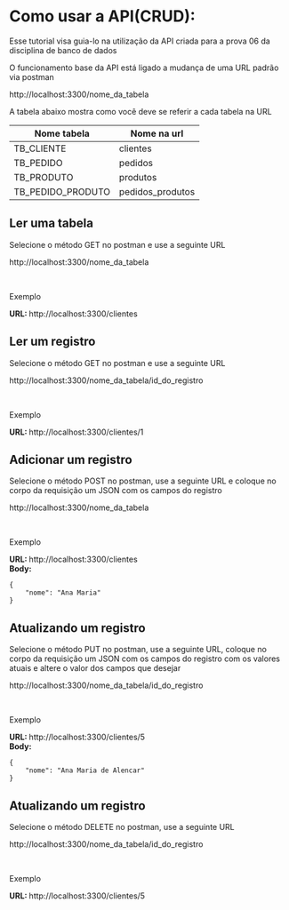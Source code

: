 <h1>Como usar a API(CRUD):</h1>
<p>Esse tutorial visa guia-lo na utilização da API criada para a prova 06 da disciplina de banco de dados</p>
<p>O funcionamento base da API está ligado a mudança de uma URL padrão via postman</p>

http://localhost:3300/nome_da_tabela

<p>A tabela abaixo mostra como você deve se referir a cada tabela na URL</p>

| Nome tabela | Nome na url |
| ------------- | ------------- |
| TB_CLIENTE  | clientes  |
| TB_PEDIDO | pedidos  |
| TB_PRODUTO | produtos  |
| TB_PEDIDO_PRODUTO | pedidos_produtos |

<h2>Ler uma tabela</h2>
<p>Selecione o método GET no postman e use a seguinte URL</p>
http://localhost:3300/nome_da_tabela

<br/><p>Exemplo</p>

<strong>URL: </strong>http://localhost:3300/clientes<br/>

<h2>Ler um registro</h2>
<p>Selecione o método GET no postman e use a seguinte URL</p>
http://localhost:3300/nome_da_tabela/id_do_registro

<br/><p>Exemplo</p>

<strong>URL: </strong>http://localhost:3300/clientes/1<br/>

<h2>Adicionar um registro</h2>
<p>Selecione o método POST no postman, use a seguinte URL e coloque no corpo da requisição um JSON com os campos do registro</p>
http://localhost:3300/nome_da_tabela

<br/><p>Exemplo</p>

<strong>URL: </strong>http://localhost:3300/clientes<br/>
<strong>Body:</strong>
```
{
    "nome": "Ana Maria"
}
```

<h2>Atualizando um registro</h2>
<p>Selecione o método PUT no postman, use a seguinte URL, coloque no corpo da requisição um JSON com os campos do registro com os valores atuais e altere o valor dos campos que desejar
</p>
http://localhost:3300/nome_da_tabela/id_do_registro

<br/><p>Exemplo</p>

<strong>URL: </strong>http://localhost:3300/clientes/5<br/>
<strong>Body:</strong>
```
{
    "nome": "Ana Maria de Alencar"
}
```

<h2>Atualizando um registro</h2>
<p>Selecione o método DELETE no postman, use a seguinte URL</p>
http://localhost:3300/nome_da_tabela/id_do_registro

<br/><p>Exemplo</p>

<strong>URL: </strong>http://localhost:3300/clientes/5<br/>

